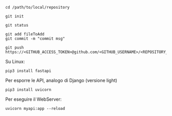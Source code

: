     cd /path/to/local/repository

    git init

    git status

    git add fileToAdd
    git commit -m "commit msg"

    git push https://<GITHUB_ACCESS_TOKEN>@github.com/<GITHUB_USERNAME>/<REPOSITORY_NAME>.git

Su Linux:

    pip3 install fastapi

Per esporre le API, analogo di Django (versione light)

    pip3 install uvicorn

Per eseguire il WebServer:

    uvicorn myapi:app --reload
    